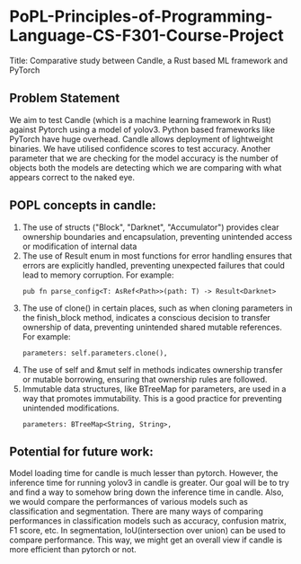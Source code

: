 # PoPL-Principles-of-Programming-Language-CS-F301-Course-Project
Title: Comparative study between Candle, a Rust based ML framework and PyTorch

## Problem Statement
We aim to test Candle (which is a machine learning framework in Rust) against Pytorch using a model of yolov3. 
Python based frameworks like PyTorch have huge overhead. Candle allows deployment of lightweight binaries.
We have utilised confidence scores to test accuracy.
Another parameter that we are checking for the model accuracy is the number of objects both the models are detecting which we are comparing with what appears correct to the naked eye.








## POPL concepts in candle:
1. The use of structs ("Block", "Darknet", "Accumulator") provides clear ownership boundaries and encapsulation, preventing unintended access or modification of internal data
2. The use of Result enum in most functions for error handling ensures that errors are explicitly handled, preventing unexpected failures that could lead to memory corruption. For example:
   ```
   pub fn parse_config<T: AsRef<Path>>(path: T) -> Result<Darknet> 
   ```
3. The use of clone() in certain places, such as when cloning parameters in the finish_block method, indicates a conscious decision to transfer ownership of data, preventing unintended shared mutable references. For example:
   ```
   parameters: self.parameters.clone(),
   ```
4. The use of self and &mut self in methods indicates ownership transfer or mutable borrowing, ensuring that ownership rules are followed.
5. Immutable data structures, like BTreeMap for parameters, are used in a way that promotes immutability. This is a good practice for preventing unintended modifications.
   ```
   parameters: BTreeMap<String, String>,
   ```

## Potential for future work:
Model loading time for candle is much lesser than pytorch. However, the inference time for running yolov3 in candle is greater. Our goal will be to try and find a way to somehow bring down the inference time in candle.
Also, we would compare the performances of various models such as classification and segmentation. There are many ways of comparing performances in classification models such as accuracy, confusion matrix, F1 score, etc. In segmentation, IoU(intersection over union) can be used to compare performance. This way, we might get an overall view if candle is more efficient than pytorch or not.
